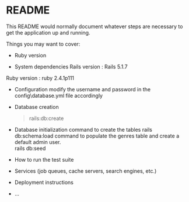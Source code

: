 # README

This README would normally document whatever steps are necessary to get the
application up and running.

Things you may want to cover:

* Ruby version

* System dependencies
Rails version : Rails 5.1.7

Ruby version : ruby 2.4.1p111

* Configuration
modify the username and password in the config\database.yml file accordingly

* Database creation
    >rails:db:create

* Database initialization
 command to create the tables
    rails db:schema:load
 command to populate the genres table and create a default admin user.                                               
    rails db:seed

* How to run the test suite

* Services (job queues, cache servers, search engines, etc.)

* Deployment instructions

* ...
